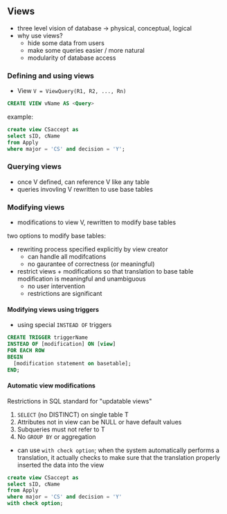 ## Views
- three level vision of database -> physical, conceptual, logical
- why use views?
  - hide some data from users
  - make some queries easier / more natural
  - modularity of database access
  
### Defining and using views
- View ```V = ViewQuery(R1, R2, ..., Rn)```

```sql
CREATE VIEW vName AS <Query>
```
example:
```sql
create view CSaccept as 
select sID, cName
from Apply
where major = 'CS' and decision = 'Y';
```

### Querying views
- once V defined, can reference V like any table
- queries invovling V rewritten to use base tables

### Modifying views
- modifications to view V, rewritten to modify base tables

two options to modify base tables:
- rewriting process specified explicitly by view creator
  - can handle all modifcations
  - no gaurantee of correctness (or meaningful)
- restrict views + modifications so that translation to base table modification is meaningful and unambiguous
  - no user intervention
  - restrictions are significant
  
#### Modifying views using triggers
-  using special ```INSTEAD OF``` triggers
  
```sql
CREATE TRIGGER triggerName
INSTEAD OF [modification] ON [view]
FOR EACH ROW
BEGIN
  [modification statement on basetable];
END;
  ```
#### Automatic view modifications
Restrictions in SQL standard for "updatable views"
1. ```SELECT``` (no DISTINCT) on single table T
2. Attributes not in view can be NULL or have default values
3. Subqueries must not refer to T
4. No ```GROUP BY``` or aggregation

- can use ```with check option```; when the system automatically performs a translation, it actually checks to make sure that the translation properly inserted the data into the view
```sql
create view CSaccept as 
select sID, cName
from Apply
where major = 'CS' and decision = 'Y'
with check option;
```
